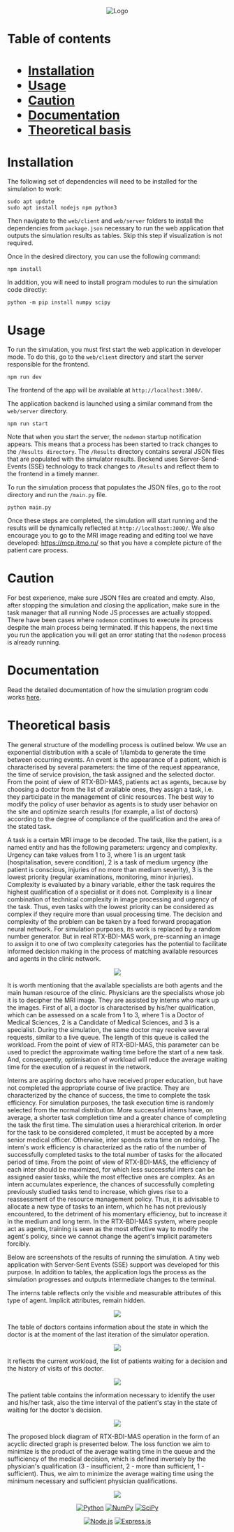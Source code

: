 <div align="center">

![Logo](https://github.com/artemisak/RTX-BDI-MAS-Simulator/blob/main/Supplements/Logo.svg)

</div>

<h1>Table of contents<h1>

- [Installation](#installation)
- [Usage](#usage)
- [Caution](#caution)
- [Documentation](#documentation)
- [Theoretical basis](#theoretical-basis)

<h1>Installation</h1>

The following set of dependencies will need to be installed for the simulation to work:

```
sudo apt update
sudo apt install nodejs npm python3
```

Then navigate to the ```web/client``` and ```web/server``` folders to install the dependencies from ```package.json``` necessary to run the web application that outputs the simulation results as tables. Skip this step if visualization is not required.

Once in the desired directory, you can use the following command:

```
npm install
```

In addition, you will need to install program modules to run the simulation code directly:

```
python -m pip install numpy scipy
```

<h1>Usage</h1>

To run the simulation, you must first start the web application in developer mode. To do this, go to the ```web/client``` directory and start the server responsible for the frontend.

```
npm run dev
```

The frontend of the app will be available at ```http://localhost:3000/```.

The application backend is launched using a similar command from the ```web/server``` directory.

```
npm run start
```

Note that when you start the server, the ```nodemon``` startup notification appears.
This means that a process has been started to track changes to the ```/Results directory```. The ```/Results``` directory contains several JSON files that are populated with the simulator results. Beckend uses Server-Send-Events (SSE) technology to track changes to ```/Results``` and reflect them to the frontend in a timely manner.

To run the simulation process that populates the JSON files, go to the root directory and run the ```/main.py``` file.

```
python main.py
```

Once these steps are completed, the simulation will start running and the results will be dynamically reflected at ```http://localhost:3000/```. We also encourage you to go to the MRI image reading and editing tool we have developed: https://mcp.itmo.ru/ so that you have a complete picture of the patient care process.

<h1>Caution</h1>

For best experience, make sure JSON files are created and empty. Also, after stopping the simulation and closing the application, make sure in the task manager that all running Node JS processes are actually stopped. There have been cases where ```nodemon``` continues to execute its process despite the main process being terminated. If this happens, the next time you run the application you will get an error stating that the ```nodemon``` process is already running.

<h1>Documentation</h1>

Read the detailed documentation of how the simulation program code works [here](https://github.com/artemisak/RTX-BDI-MAS-Simulator/blob/main/DOCUMENTATION.md).
 
<h1>Theoretical basis</h1>

The general structure of the modelling process is outlined below. We use an exponential distribution with a scale of 1/lambda to generate the time between occurring events. An event is the appearance of a patient, which is characterised by several parameters: the time of the request appearance, the time of service provision, the task assigned and the selected doctor. From the point of view of RTX-BDI-MAS, patients act as agents, because by choosing a doctor from the list of available ones, they assign a task, i.e. they participate in the management of clinic resources. The best way to modify the policy of user behavior as agents is to study user behavior on the site and optimize search results (for example, a list of doctors) according to the degree of compliance of the qualification and the area of the stated task.

A task is a certain MRI image to be decoded. The task, like the patient, is a named entity and has the following parameters: urgency and complexity. Urgency can take values from 1 to 3, where 1 is an urgent task (hospitalisation, severe condition), 2 is a task of medium urgency (the patient is conscious, injuries of no more than medium severity), 3 is the lowest priority (regular examinations, monitoring, minor injuries). Complexity is evaluated by a binary variable, either the task requires the highest qualification of a specialist or it does not. Complexity is a linear combination of technical complexity in image processing and urgency of the task. Thus, even tasks with the lowest priority can be considered as complex if they require more than usual processing time. The decision and complexity of the problem can be taken by a feed forward propagation neural network. For simulation purposes, its work is replaced by a random number generator. But in real RTX-BDI-MAS work, pre-scanning an image to assign it to one of two complexity categories has the potential to facilitate informed decision making in the process of matching available resources and agents in the clinic network.

<div align="center">
  <img src="https://github.com/artemisak/RTX-BDI-MAS-Simulator/blob/main/Supplements/Simulation_graph.svg"/>
</div>

It is worth mentioning that the available specialists are both agents and the main human resource of the clinic. Physicians are the specialists whose job it is to decipher the MRI image. They are assisted by interns who mark up the images. First of all, a doctor is characterised by his/her qualification, which can be assessed on a scale from 1 to 3, where 1 is a Doctor of Medical Sciences, 2 is a Candidate of Medical Sciences, and 3 is a specialist. During the simulation, the same doctor may receive several requests, similar to a live queue. The length of this queue is called the workload. From the point of view of RTX-BDI-MAS, this parameter can be used to predict the approximate waiting time before the start of a new task. And, consequently, optimisation of workload will reduce the average waiting time for the execution of a request in the network.

Interns are aspiring doctors who have received proper education, but have not completed the appropriate course of live practice. They are characterized by the chance of success, the time to complete the task efficiency. For simulation purposes, the task execution time is randomly selected from the normal distribution. More successful interns have, on average, a shorter task completion time and a greater chance of completing the task the first time. The simulation uses a hierarchical criterion. In order for the task to be considered completed, it must be accepted by a more senior medical officer. Otherwise, inter spends extra time on redoing. The intern's work efficiency is characterized as the ratio of the number of successfully completed tasks to the total number of tasks for the allocated period of time. From the point of view of RTX-BDI-MAS, the efficiency of each inter should be maximized, for which less successful inters can be assigned easier tasks, while the most effective ones are complex. As an intern accumulates experience, the chances of successfully completing previously studied tasks tend to increase, which gives rise to a reassessment of the resource management policy. Thus, it is advisable to allocate a new type of tasks to an intern, which he has not previously encountered, to the detriment of his momentary efficiency, but to increase it in the medium and long term. In the RTX-BDI-MAS system, where people act as agents, training is seen as the most effective way to modify the agent's policy, since we cannot change the agent's implicit parameters forcibly.

Below are screenshots of the results of running the simulation. A tiny web application with Server-Sent Events (SSE) support was developed for this purpose. In addition to tables, the application logs the process as the simulation progresses and outputs intermediate changes to the terminal.

The interns table reflects only the visible and measurable attributes of this type of agent. Implicit attributes, remain hidden.

<div align="center">
  <img src="https://github.com/artemisak/RTX-BDI-MAS-Simulator/blob/main/Supplements/Interns_efficiency_table.svg"/>
</div>

The table of doctors contains information about the state in which the doctor is at the moment of the last iteration of the simulator operation.

<div align="center">
  <img src="https://github.com/artemisak/RTX-BDI-MAS-Simulator/blob/main/Supplements/Physicians_table_1.svg"/>
</div>

It reflects the current workload, the list of patients waiting for a decision and the history of visits of this doctor.

<div align="center">
  <img src="https://github.com/artemisak/RTX-BDI-MAS-Simulator/blob/main/Supplements/Physicians_table_2.svg"/>
</div>

The patient table contains the information necessary to identify the user and his/her task, also the time interval of the patient's stay in the state of waiting for the doctor's decision.

<div align="center">
  <img src="https://github.com/artemisak/RTX-BDI-MAS-Simulator/blob/main/Supplements/Patients_table.svg"/>
</div>

The proposed block diagram of RTX-BDI-MAS operation in the form of an acyclic directed graph is presented below.  The loss function we aim to minimize is the product of the average waiting time in the queue and the sufficiency of the medical decision, which is defined inversely by the physician's qualification (3 - insufficient, 2 - more than sufficient, 1 - sufficient). Thus, we aim to minimize the average waiting time using the minimum necessary and sufficient physician qualifications.

<p align="center">
  <img src="https://github.com/artemisak/RTX-BDI-MAS-Simulator/blob/main/Supplements/Acyclic_oriented_graph.svg"/>
</p>

<div align="center">
  
[![Python](https://img.shields.io/badge/python-3670A0?style=for-the-badge&logo=python&logoColor=ffdd54)](https://python.org/)
[![NumPy](https://img.shields.io/badge/numpy-%23013243.svg?style=for-the-badge&logo=numpy&logoColor=whit)](https://numpy.org/)
[![SciPy](https://img.shields.io/badge/SciPy-%230C55A5.svg?style=for-the-badge&logo=scipy&logoColor=%white)](https://scipy.org/)

</div>

<div align="center">
 
[![Node.js](https://img.shields.io/badge/node.js-6DA55F?style=for-the-badge&logo=node.js&logoColor=white)](https://nodejs.org/)
[![Express.js](https://img.shields.io/badge/express.js-%23404d59.svg?style=for-the-badge&logo=express&logoColor=%2361DAFB)](https://expressjs.com/)

</div>
